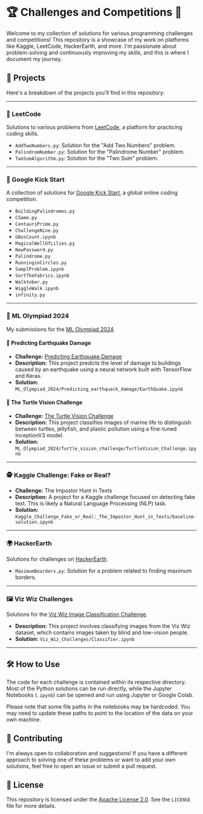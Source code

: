 # 🏆 Challenges and Competitions 🚀

Welcome to my collection of solutions for various programming challenges and competitions! This repository is a showcase of my work on platforms like Kaggle, LeetCode, HackerEarth, and more. I'm passionate about problem-solving and continuously improving my skills, and this is where I document my journey.

## 📂 Projects

Here's a breakdown of the projects you'll find in this repository:

---

### 🧠 LeetCode

Solutions to various problems from [LeetCode](https://leetcode.com/), a platform for practicing coding skills.

*   `AddTwoNumbers.py`: Solution for the "Add Two Numbers" problem.
*   `PalindromNumber.py`: Solution for the "Palindrome Number" problem.
*   `TwoSumAlgorithm.py`: Solution for the "Two Sum" problem.

---

### 🏅 Google Kick Start

A collection of solutions for [Google Kick Start](https://codingcompetitions.withgoogle.com/kickstart), a global online coding competition.

*   `BuildingPalindromes.py`
*   `CGame.py`
*   `CentauriPrime.py`
*   `ChallengeNine.py`
*   `GBusCount.ipynb`
*   `MagicalWellOfLilies.py`
*   `NewPassword.py`
*   `Palindrome.py`
*   `RunninginCircles.py`
*   `SamplProblem.ipynb`
*   `SortTheFabrics.ipynb`
*   `Walktober.py`
*   `WiggleWalk.ipynb`
*   `infinity.py`

---

### 🤖 ML Olympiad 2024

My submissions for the [ML Olympiad 2024](https://www.kaggle.com/competitions/ml-olympiad-2024).

#### 🌋 Predicting Earthquake Damage

*   **Challenge:** [Predicting Earthquake Damage](https://www.kaggle.com/competitions/ml-olympiad-predicting-earthquake-damage)
*   **Description:** This project predicts the level of damage to buildings caused by an earthquake using a neural network built with TensorFlow and Keras.
*   **Solution:** `ML_Olympiad_2024/Predicting_earthquack_damage/EarthQuake.ipynb`

#### 🐢 The Turtle Vision Challenge

*   **Challenge:** [The Turtle Vision Challenge](https://www.kaggle.com/competitions/mlo2024mlact)
*   **Description:** This project classifies images of marine life to distinguish between turtles, jellyfish, and plastic pollution using a fine-tuned InceptionV3 model.
*   **Solution:** `ML_Olympiad_2024/Turtle_vision_challenge/TurtleVision_Challenge.ipynb`

---

### 🕵️ Kaggle Challenge: Fake or Real?

*   **Challenge:** The Impostor Hunt in Texts
*   **Description:** A project for a Kaggle challenge focused on detecting fake text. This is likely a Natural Language Processing (NLP) task.
*   **Solution:** `Kaggle_Challenge_Fake_or_Real:_The_Impostor_Hunt_in_Texts/baseline-solution.ipynb`

---

### 🌍 HackerEarth

Solutions for challenges on [HackerEarth](https://www.hackerearth.com/challenges/).

*   `MaximumBoarders.py`: Solution for a problem related to finding maximum borders.

---

### 🖼️ Viz Wiz Challenges

Solutions for the [Viz Wiz Image Classification Challenge](https://vizwiz.org/tasks-and-datasets/image-classification/).

*   **Description:** This project involves classifying images from the Viz Wiz dataset, which contains images taken by blind and low-vision people.
*   **Solution:** `Viz_Wiz_Challenges/Classifier.ipynb`

---

## 🛠 How to Use

The code for each challenge is contained within its respective directory. Most of the Python solutions can be run directly, while the Jupyter Notebooks (`.ipynb`) can be opened and run using Jupyter or Google Colab.

Please note that some file paths in the notebooks may be hardcoded. You may need to update these paths to point to the location of the data on your own machine.

## 🤝 Contributing

I'm always open to collaboration and suggestions! If you have a different approach to solving one of these problems or want to add your own solutions, feel free to open an issue or submit a pull request.

## 📜 License

This repository is licensed under the [Apache License 2.0](LICENSE). See the `LICENSE` file for more details.
